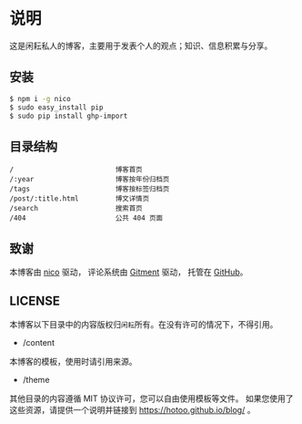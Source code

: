 # 说明

这是闲耘私人的博客，主要用于发表个人的观点；知识、信息积累与分享。

## 安装

```bash
$ npm i -g nico
$ sudo easy_install pip
$ sudo pip install ghp-import
```

## 目录结构

```
/                         博客首页
/:year                    博客按年份归档页
/tags                     博客按标签归档页
/post/:title.html         博文详情页
/search                   搜索首页
/404                      公共 404 页面
```

## 致谢

本博客由 [nico](https://github.com/lepture/nico) 驱动，
评论系统由 [Gitment](https://github.com/imsun/gitment) 驱动，
托管在 [GitHub](https://github.com)。

## LICENSE

本博客以下目录中的内容版权归`闲耘`所有。在没有许可的情况下，不得引用。

* /content

本博客的模板，使用时请引用来源。

* /theme

其他目录的内容遵循 MIT 协议许可，您可以自由使用模板等文件。
如果您使用了这些资源，请提供一个说明并链接到 https://hotoo.github.io/blog/ 。
